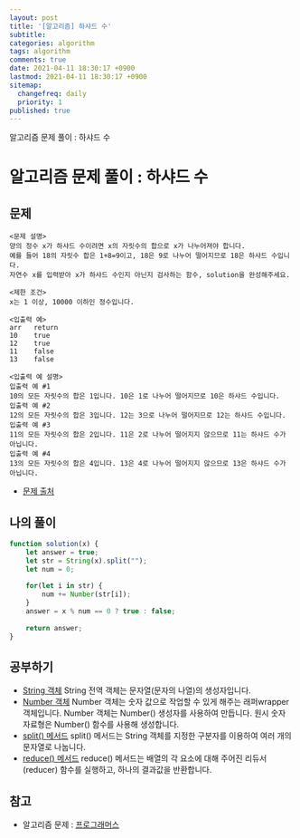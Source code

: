 ```yaml
---
layout: post
title: '[알고리즘] 하샤드 수'
subtitle: 
categories: algorithm
tags: algorithm
comments: true
date: 2021-04-11 18:30:17 +0900
lastmod: 2021-04-11 18:30:17 +0900
sitemap:
  changefreq: daily
  priority: 1
published: true
---
```


알고리즘 문제 풀이 : 하샤드 수<br />

# 알고리즘 문제 풀이 : 하샤드 수

## 문제 
```text
<문제 설명>
양의 정수 x가 하샤드 수이려면 x의 자릿수의 합으로 x가 나누어져야 합니다. 
예를 들어 18의 자릿수 합은 1+8=9이고, 18은 9로 나누어 떨어지므로 18은 하샤드 수입니다. 
자연수 x를 입력받아 x가 하샤드 수인지 아닌지 검사하는 함수, solution을 완성해주세요.

<제한 조건>
x는 1 이상, 10000 이하인 정수입니다.

<입출력 예>
arr   return
10    true
12    true
11    false
13    false

<입출력 예 설명>
입출력 예 #1
10의 모든 자릿수의 합은 1입니다. 10은 1로 나누어 떨어지므로 10은 하샤드 수입니다.
입출력 예 #2
12의 모든 자릿수의 합은 3입니다. 12는 3으로 나누어 떨어지므로 12는 하샤드 수입니다.
입출력 예 #3
11의 모든 자릿수의 합은 2입니다. 11은 2로 나누어 떨어지지 않으므로 11는 하샤드 수가 아닙니다.
입출력 예 #4
13의 모든 자릿수의 합은 4입니다. 13은 4로 나누어 떨어지지 않으므로 13은 하샤드 수가 아닙니다.
```

* [문제 출처](https://programmers.co.kr/learn/courses/30/lessons/12947#)



## 나의 풀이
```javascript
function solution(x) {
    let answer = true;
    let str = String(x).split("");
    let num = 0;
    
    for(let i in str) {
        num += Number(str[i]);
    }
    answer = x % num == 0 ? true : false;
    
    return answer;
}
```



## 공부하기
- [String 객체](https://developer.mozilla.org/ko/docs/Web/JavaScript/Reference/Global_Objects/String)
String 전역 객체는 문자열(문자의 나열)의 생성자입니다.
- [Number 객체](https://developer.mozilla.org/ko/docs/Web/JavaScript/Reference/Global_Objects/Number)
Number 객체는 숫자 값으로 작업할 수 있게 해주는 래퍼wrapper 객체입니다. Number 객체는 Number() 생성자를 사용하여 만듭니다. 원시 숫자 자료형은 Number() 함수를 사용해 생성합니다.
- [split() 메서드](https://developer.mozilla.org/ko/docs/Web/JavaScript/Reference/Global_Objects/String/split)
split() 메서드는 String 객체를 지정한 구분자를 이용하여 여러 개의 문자열로 나눕니다.
- [reduce() 메서드](https://developer.mozilla.org/ko/docs/Web/JavaScript/Reference/Global_Objects/Array/Reduce)
reduce() 메서드는 배열의 각 요소에 대해 주어진 리듀서(reducer) 함수를 실행하고, 하나의 결과값을 반환합니다.



## 참고
- 알고리즘 문제 : [프로그래머스](https://programmers.co.kr)